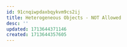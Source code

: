 ```yaml
---
id: 91cnqiwpdaxbqykvm9cs2ij
title: Heterogeneous Objects - NOT Allowed
desc: ''
updated: 1713644371146
created: 1713644357605
---
```

